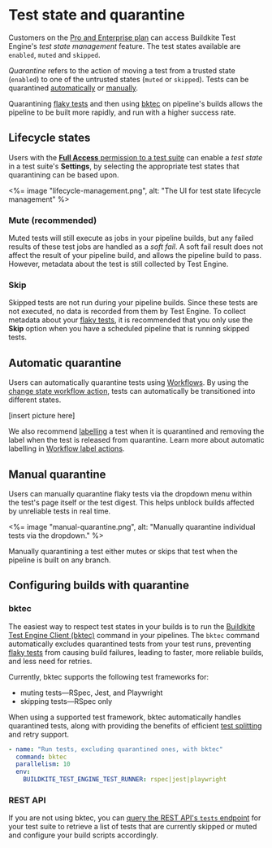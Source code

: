 # Test state and quarantine

Customers on the [Pro and Enterprise plan](https://buildkite.com/pricing) can access Buildkite Test Engine's _test state management_ feature. The test states available are `enabled`, `muted` and `skipped`.

_Quarantine_ refers to the action of moving a test from a trusted state (`enabled`) to one of the untrusted states (`muted` or `skipped`). Tests can be quarantined [automatically](#automatic-quarantine) or [manually](#manual-quarantine).

Quarantining [flaky tests](/docs/test-engine/reduce-flaky-tests) and then using [bktec](/docs/test-engine/speed-up-builds-with-bktec#increase-build-reliability-with-test-states) on pipeline's builds allows the pipeline to be built more rapidly, and run with a higher success rate.

## Lifecycle states

Users with the [**Full Access** permission to a test suite](/docs/test-engine/permissions#manage-teams-and-permissions-test-suite-level-permissions) can enable a _test state_ in a test suite's **Settings**, by selecting the appropriate test states that quarantining can be based upon.

<%= image "lifecycle-management.png", alt: "The UI for test state lifecycle management" %>

### Mute (recommended)

Muted tests will still execute as jobs in your pipeline builds, but any failed results of these test jobs are handled as a _soft fail_. A soft fail result does not affect the result of your pipeline build, and allows the pipeline build to pass. However, metadata about the test is still collected by Test Engine.

### Skip

Skipped tests are not run during your pipeline builds. Since these tests are not executed, no data is recorded from them by Test Engine. To collect metadata about your [flaky tests](/docs/test-engine/reduce-flaky-tests), it is recommended that you only use the **Skip** option when you have a scheduled pipeline that is running skipped tests.

## Automatic quarantine

Users can automatically quarantine tests using [Workflows](/docs/test-engine/reduce-flaky-tests#quarantining-flaky-tests). By using the [change state workflow action](/docs/test-engine/workflows/actions#changing-state), tests can automatically be transitioned into different states.

[insert picture here]

We also recommend [labelling](/docs/test-engine/test-suites/labels) a test when it is quarantined and removing the label when the test is released from quarantine. Learn more about automatic labelling in [Workflow label actions](docs/test-engine/workflows/actions#add-slash-remove-label).

## Manual quarantine

Users can manually quarantine flaky tests via the dropdown menu within the test's page itself or the test digest. This helps unblock builds affected by unreliable tests in real time.

<%= image "manual-quarantine.png", alt: "Manually quarantine individual tests via the dropdown." %>

Manually quarantining a test either mutes or skips that test when the pipeline is built on any branch.

## Configuring builds with quarantine

### bktec

The easiest way to respect test states in your builds is to run the [Buildkite Test Engine Client (bktec)](https://github.com/buildkite/test-engine-client) command in your pipelines. The `bktec` command automatically excludes quarantined tests from your test runs, preventing [flaky tests](/docs/test-engine/reduce-flaky-tests) from causing build failures, leading to faster, more reliable builds, and less need for retries.

Currently, bktec supports the following test frameworks for:

- muting tests—RSpec, Jest, and Playwright
- skipping tests—RSpec only

When using a supported test framework, bktec automatically handles quarantined tests, along with providing the benefits of efficient [test splitting](/docs/test-engine/test-splitting) and retry support.

```yaml
- name: "Run tests, excluding quarantined ones, with bktec"
  command: bktec
  parallelism: 10
  env:
    BUILDKITE_TEST_ENGINE_TEST_RUNNER: rspec|jest|playwright
```

### REST API

If you are not using bktec, you can [query the REST API's `tests` endpoint](/docs/apis/rest-api/test-engine/quarantine) for your test suite to retrieve a list of tests that are currently skipped or muted and configure your build scripts accordingly.
